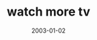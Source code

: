 ---
layout: base.njk
title : 'watch more tv' 
view_title : 'watch more tv' 
year : '2003' 
date : '2003-01-02' 
img_file : '/drawing/watchmoretv.png' 
html_file : 'watchmoretv' 
next_html : 'sometimesisatyupreallylate.html' 
year_order : '3' 
permalink : "title/{{html_file}}.html"
---